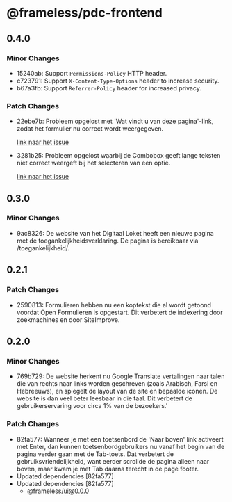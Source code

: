 # @frameless/pdc-frontend

## 0.4.0

### Minor Changes

- 15240ab: Support `Permissions-Policy` HTTP header.
- c723791: Support `X-Content-Type-Options` header to increase security.
- b67a3fb: Support `Referrer-Policy` header for increased privacy.

### Patch Changes

- 22ebe7b: Probleem opgelost met 'Wat vindt u van deze pagina'-link, zodat het formulier nu correct wordt weergegeven.

  [link naar het issue](https://github.com/frameless/strapi/issues/813)

- 3281b25: Probleem opgelost waarbij de Combobox geeft lange teksten niet correct weergeft bij het selecteren van een optie.

  [link naar het issue](https://github.com/frameless/strapi/issues/847 "link naar het issue")

## 0.3.0

### Minor Changes

- 9ac8326: De website van het Digitaal Loket heeft een nieuwe pagina met de toegankelijkheidsverklaring. De pagina is bereikbaar via /toegankelijkheid/.

## 0.2.1

### Patch Changes

- 2590813: Formulieren hebben nu een koptekst die al wordt getoond voordat Open Formulieren is opgestart. Dit verbetert de indexering door zoekmachines en door SiteImprove.

## 0.2.0

### Minor Changes

- 769b729: De website herkent nu Google Translate vertalingen naar talen die van rechts naar links worden geschreven (zoals Arabisch, Farsi en Hebreeuws), en spiegelt de layout van de site en bepaalde iconen. De website is dan veel beter leesbaar in die taal. Dit verbetert de gebruikerservaring voor circa 1% van de bezoekers.'

### Patch Changes

- 82fa577: Wanneer je met een toetsenbord de 'Naar boven' link activeert met Enter, dan kunnen toetsenbordgebruikers nu vanaf het begin van de pagina verder gaan met de Tab-toets. Dat verbetert de gebruiksvriendelijkheid, want eerder scrollde de pagina alleen naar boven, maar kwam je met Tab daarna terecht in de page footer.
- Updated dependencies [82fa577]
- Updated dependencies [82fa577]
  - @frameless/ui@0.0.0
